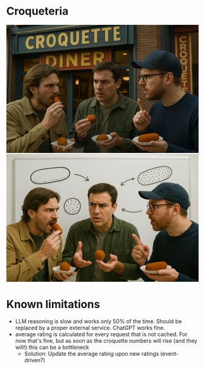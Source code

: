 # Croqueteria

![Croqueteria Logo](imgs/croqueteria.png)
![Croqueteria Logo](imgs/croqueteria_2.png)

# Known limitations

* LLM reasoning is slow and works only 50% of the time. Should be replaced by a proper external service. ChatGPT works fine.
* average rating is calculated for every request that is not cached. For now that's fine, but as soon as the croquette numbers will rise (and they will!) this can be a bottleneck
  * Solution: Update the average rating upon new ratings (event-driven?)
